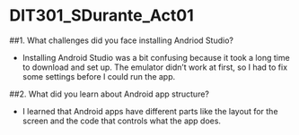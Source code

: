 # DIT301_SDurante_Act01

##1. What challenges did you face installing Andriod Studio?
- Installing Android Studio was a bit confusing because it took a long time to download and set up. The emulator didn’t work at first, so I had to fix some settings before I could run the app.

##2. What did you learn about Android app structure?
- I learned that Android apps have different parts like the layout for the screen and the code that controls what the app does.
